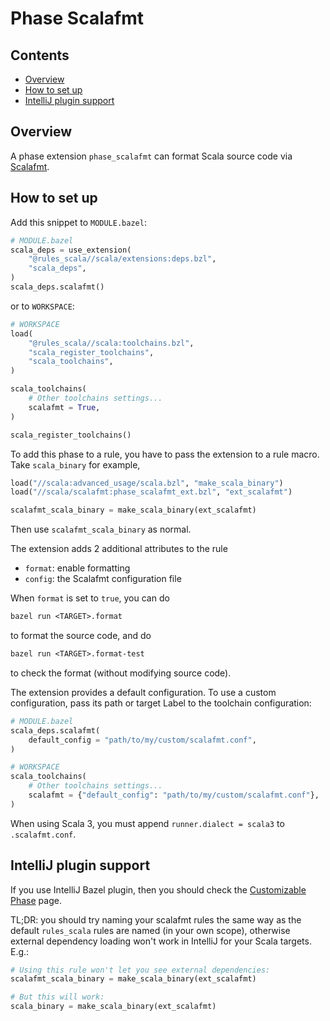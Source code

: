 # Phase Scalafmt

## Contents

- [Overview](#overview)
- [How to set up](#how-to-set-up)
- [IntelliJ plugin support](#intellij-plugin-support)

## Overview

A phase extension `phase_scalafmt` can format Scala source code via [Scalafmt](https://scalameta.org/scalafmt/).

## How to set up

Add this snippet to `MODULE.bazel`:

```py
# MODULE.bazel
scala_deps = use_extension(
    "@rules_scala//scala/extensions:deps.bzl",
    "scala_deps",
)
scala_deps.scalafmt()
```

or to `WORKSPACE`:

```py
# WORKSPACE
load(
    "@rules_scala//scala:toolchains.bzl",
    "scala_register_toolchains",
    "scala_toolchains",
)

scala_toolchains(
    # Other toolchains settings...
    scalafmt = True,
)

scala_register_toolchains()
```

To add this phase to a rule, you have to pass the extension to a rule macro. Take `scala_binary` for example,

```py
load("//scala:advanced_usage/scala.bzl", "make_scala_binary")
load("//scala/scalafmt:phase_scalafmt_ext.bzl", "ext_scalafmt")

scalafmt_scala_binary = make_scala_binary(ext_scalafmt)
```

Then use `scalafmt_scala_binary` as normal.

The extension adds 2 additional attributes to the rule

- `format`: enable formatting
- `config`: the Scalafmt configuration file

When `format` is set to `true`, you can do

```txt
bazel run <TARGET>.format
```

to format the source code, and do

```txt
bazel run <TARGET>.format-test
```

to check the format (without modifying source code).

The extension provides a default configuration. To use a custom configuration,
pass its path or target Label to the toolchain configuration:

```py
# MODULE.bazel
scala_deps.scalafmt(
    default_config = "path/to/my/custom/scalafmt.conf",
)

# WORKSPACE
scala_toolchains(
    # Other toolchains settings...
    scalafmt = {"default_config": "path/to/my/custom/scalafmt.conf"},
)
```

When using Scala 3, you must append `runner.dialect = scala3` to
`.scalafmt.conf`.

## IntelliJ plugin support

If you use IntelliJ Bazel plugin, then you should check the [Customizable Phase](/docs/customizable_phase.md#cooperation-with-intellij-plugin) page.

TL;DR: you should try naming your scalafmt rules the same way as the default `rules_scala` rules are named (in your own
scope), otherwise external dependency loading won't work in IntelliJ for your Scala targets. E.g.:

```python
# Using this rule won't let you see external dependencies:
scalafmt_scala_binary = make_scala_binary(ext_scalafmt)

# But this will work:
scala_binary = make_scala_binary(ext_scalafmt)
```
